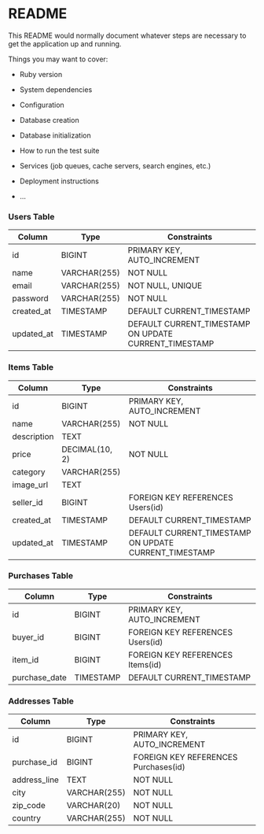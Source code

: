 # README

This README would normally document whatever steps are necessary to get the
application up and running.

Things you may want to cover:

* Ruby version

* System dependencies

* Configuration

* Database creation

* Database initialization

* How to run the test suite

* Services (job queues, cache servers, search engines, etc.)

* Deployment instructions

* ...

### **Users Table**
| Column        | Type          | Constraints        |
|---------------|---------------|--------------------|
| id            | BIGINT        | PRIMARY KEY, AUTO_INCREMENT |
| name          | VARCHAR(255)  | NOT NULL           |
| email         | VARCHAR(255)  | NOT NULL, UNIQUE   |
| password      | VARCHAR(255)  | NOT NULL           |
| created_at    | TIMESTAMP     | DEFAULT CURRENT_TIMESTAMP |
| updated_at    | TIMESTAMP     | DEFAULT CURRENT_TIMESTAMP ON UPDATE CURRENT_TIMESTAMP |

### **Items Table**
| Column        | Type          | Constraints        |
|---------------|---------------|--------------------|
| id            | BIGINT        | PRIMARY KEY, AUTO_INCREMENT |
| name          | VARCHAR(255)  | NOT NULL           |
| description   | TEXT          |                    |
| price         | DECIMAL(10, 2)| NOT NULL           |
| category      | VARCHAR(255)  |                    |
| image_url     | TEXT          |                    |
| seller_id     | BIGINT        | FOREIGN KEY REFERENCES Users(id) |
| created_at    | TIMESTAMP     | DEFAULT CURRENT_TIMESTAMP |
| updated_at    | TIMESTAMP     | DEFAULT CURRENT_TIMESTAMP ON UPDATE CURRENT_TIMESTAMP |

### **Purchases Table**
| Column        | Type          | Constraints        |
|---------------|---------------|--------------------|
| id            | BIGINT        | PRIMARY KEY, AUTO_INCREMENT |
| buyer_id      | BIGINT        | FOREIGN KEY REFERENCES Users(id) |
| item_id       | BIGINT        | FOREIGN KEY REFERENCES Items(id) |
| purchase_date | TIMESTAMP     | DEFAULT CURRENT_TIMESTAMP |

### **Addresses Table**
| Column        | Type          | Constraints        |
|---------------|---------------|--------------------|
| id            | BIGINT        | PRIMARY KEY, AUTO_INCREMENT |
| purchase_id   | BIGINT        | FOREIGN KEY REFERENCES Purchases(id) |
| address_line  | TEXT          | NOT NULL           |
| city          | VARCHAR(255)  | NOT NULL           |
| zip_code      | VARCHAR(20)   | NOT NULL           |
| country       | VARCHAR(255)  | NOT NULL           |

